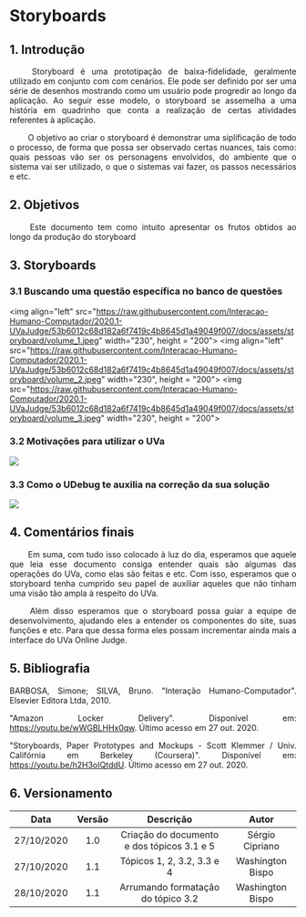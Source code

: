 # Storyboards

## 1. Introdução

<p align="justify"> &emsp;&emsp; Storyboard é uma prototipação de baixa-fidelidade, geralmente utilizado em conjunto com com cenários. Ele pode ser definido por ser uma série de desenhos mostrando como um usuário pode progredir ao longo da aplicação. Ao seguir esse modelo, o storyboard se assemelha a uma história em quadrinho que conta a realização de certas atividades referentes à aplicação.</p>

<p align="justify"> &emsp;&emsp; O objetivo ao criar o storyboard é demonstrar uma siplificação de todo o processo, de forma que possa ser observado certas nuances, tais como: quais pessoas vão ser os personagens envolvidos, do ambiente que o sistema vai ser utilizado, o que o sistemas vai fazer, os passos necessários e etc.</p>

## 2. Objetivos

<p align="justify"> &emsp;&emsp; Este documento tem como intuito apresentar os frutos obtidos ao longo da produção do storyboard</p>

## 3. Storyboards

### 3.1 Buscando uma questão específica no banco de questões

<img align="left"
src="https://raw.githubusercontent.com/Interacao-Humano-Computador/2020.1-UVaJudge/53b6012c68d182a6f7419c4b8645d1a49049f007/docs/assets/storyboard/volume_1.jpeg"
width="230", height = "200">
<img align="left"
src="https://raw.githubusercontent.com/Interacao-Humano-Computador/2020.1-UVaJudge/53b6012c68d182a6f7419c4b8645d1a49049f007/docs/assets/storyboard/volume_2.jpeg"
width="230", height = "200">
<img src="https://raw.githubusercontent.com/Interacao-Humano-Computador/2020.1-UVaJudge/53b6012c68d182a6f7419c4b8645d1a49049f007/docs/assets/storyboard/volume_3.jpeg"
width="230", height = "200">


### 3.2 Motivações para utilizar o UVa

<img align="center"
src="https://media.discordapp.net/attachments/752588141298450563/770746203863646248/Principal.png?width=475&height=475">

### 3.3 Como o UDebug te auxilia na correção da sua solução

<img align="center"
src="https://media.discordapp.net/attachments/752588141298450563/770746206669897758/Principal_2.png?width=475&height=475">

## 4. Comentários finais

<p align="justify"> &emsp;&emsp; Em suma, com tudo isso colocado à luz do dia, esperamos que aquele que leia esse documento consiga entender quais são algumas das operações do UVa, como elas são feitas e etc. Com isso, esperamos que o storyboard tenha cumprido seu papel de auxiliar aqueles que não tinham uma visão tão ampla à respeito do UVa.
</p>

<p align="justify"> &emsp;&emsp; Além disso esperamos que o storyboard possa guiar a equipe de desenvolvimento, ajudando eles a entender os componentes do site, suas funções e etc. Para que dessa forma eles possam incrementar ainda mais a interface do UVa Online Judge.
</p>

## 5. Bibliografia

<p align="justify">
BARBOSA, Simone; SILVA, Bruno. "Interação Humano-Computador". Elsevier Editora Ltda, 2010.
</p>
<p align="justify">
"Amazon Locker Delivery". Disponível em: <a href="https://youtu.be/wWGBLHHx0qw">https://youtu.be/wWGBLHHx0qw</a>. Último acesso em 27 out. 2020.
</p>
<p align="justify">
"Storyboards, Paper Prototypes and Mockups - Scott Klemmer / Univ. Califórnia em Berkeley (Coursera)". Disponível em: <a href="https://youtu.be/h2H3oIQtddU">https://youtu.be/h2H3oIQtddU</a>. Último acesso em 27 out. 2020.
</p>

## 6. Versionamento

|Data|Versão|Descrição|Autor|
|:-:|:-:|:-:|:-:|
|27/10/2020|1.0|Criação do documento e dos tópicos 3.1 e 5|Sérgio Cipriano|
|27/10/2020|1.1|Tópicos 1, 2, 3.2, 3.3 e 4|Washington Bispo|
|28/10/2020|1.1|Arrumando formatação do tópico 3.2 |Washington Bispo|
